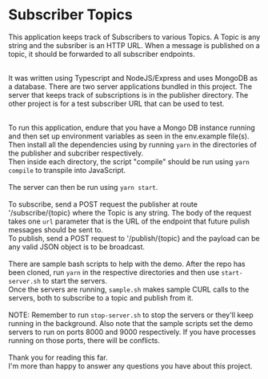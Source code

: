 # Subscriber Topics

This application keeps track of Subscribers to various Topics. 
A Topic is any string and the subsriber is an HTTP URL.
When a message is published on a topic, it should be forwarded to all subscriber endpoints.<br><br>

It was written using Typescript and NodeJS/Express and uses MongoDB as a database. There are two server applications bundled in this project. The server that keeps track of subscriptions is in the publisher directory. The other project is for a test subscriber URL that can be used to test.<br><br>

To run this application, endure that you have a Mongo DB instance running and then set up environment variables as seen in the env.example file(s).
Then install all the dependencies using by running `yarn` in the directories of the publisher and subcriber respectively.<br> Then inside each directory, the script "compile" should be run using `yarn compile` to transpile into JavaScript.<br><br>
The server can then be run using `yarn start`.
<br><br>
To subscribe, send a POST request the publisher at route '/subscribe/{topic} where the Topic is any string. The body of the request takes one `url` parameter that is the URL of the endpoint that future pulish messages should be sent to.<br>
To publish, send a POST request to '/publish/{topic} and the payload can be any valid JSON object is to be broadcast.
<br><br>
There are sample bash scripts to help with the demo. After the repo has been cloned, run `yarn` in the respective directories
and then use `start-server.sh` to start the servers. <br>
Once the servers are running, `sample.sh` makes sample CURL calls to the servers, both to subscribe to a topic and publish from it. <br><br>
NOTE: Remember to run `stop-server.sh` to stop the servers or they'll keep running in the background. Also note that the sample scripts set the demo servers to run on ports 8000 and 9000 respectively. If you have processes running on those ports, there will be conflicts.
<br><br>
Thank you for reading this far. <br>
I'm more than happy to answer any questions you have about this project.
